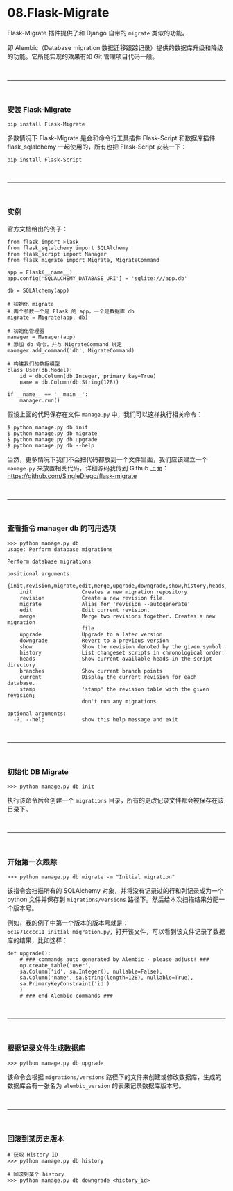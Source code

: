 # 08.Flask-Migrate

Flask-Migrate 插件提供了和 Django 自带的 ``migrate`` 类似的功能。

即 Alembic（Database migration 数据迁移跟踪记录）提供的数据库升级和降级的功能。它所能实现的效果有如 Git 管理项目代码一般。


<br>
<hr>
<br>


### 安装 Flask-Migrate
```
pip install Flask-Migrate
```

多数情况下 Flask-Migrate 是会和命令行工具插件 Flask-Script 和数据库插件 flask_sqlalchemy 一起使用的，所有也把 Flask-Script 安装一下：
```
pip install Flask-Script 
```


<br>
<hr>
<br>


### 实例

官方文档给出的例子：
```
from flask import Flask
from flask_sqlalchemy import SQLAlchemy
from flask_script import Manager
from flask_migrate import Migrate, MigrateCommand

app = Flask(__name__)
app.config['SQLALCHEMY_DATABASE_URI'] = 'sqlite:///app.db'

db = SQLAlchemy(app)

# 初始化 migrate
# 两个参数一个是 Flask 的 app，一个是数据库 db
migrate = Migrate(app, db)

# 初始化管理器
manager = Manager(app)
# 添加 db 命令，并与 MigrateCommand 绑定
manager.add_command('db', MigrateCommand)

# 构建我们的数据模型
class User(db.Model):
    id = db.Column(db.Integer, primary_key=True)
    name = db.Column(db.String(128))

if __name__ == '__main__':
    manager.run()
```

假设上面的代码保存在文件 ``manage.py`` 中，我们可以这样执行相关命令：
```
$ python manage.py db init
$ python manage.py db migrate
$ python manage.py db upgrade
$ python manage.py db --help
```

当然，更多情况下我们不会把代码都放到一个文件里面，我们应该建立一个 ``manage.py`` 来放置相关代码，详细源码我传到 Github 上面：https://github.com/SingleDiego/flask-migrate


<br>
<hr>
<br>


### 查看指令 manager db 的可用选项 

```
>>> python manage.py db
usage: Perform database migrations

Perform database migrations

positional arguments:
  {init,revision,migrate,edit,merge,upgrade,downgrade,show,history,heads,branches,current,stamp}
    init                Creates a new migration repository
    revision            Create a new revision file.
    migrate             Alias for 'revision --autogenerate'
    edit                Edit current revision.
    merge               Merge two revisions together. Creates a new migration
                        file
    upgrade             Upgrade to a later version
    downgrade           Revert to a previous version
    show                Show the revision denoted by the given symbol.
    history             List changeset scripts in chronological order.
    heads               Show current available heads in the script directory
    branches            Show current branch points
    current             Display the current revision for each database.
    stamp               'stamp' the revision table with the given revision;
                        don't run any migrations

optional arguments:
  -?, --help            show this help message and exit
```


<br>
<hr>
<br>


### 初始化 DB Migrate

```
>>> python manage.py db init
```

执行该命令后会创建一个 ``migrations`` 目录，所有的更改记录文件都会被保存在该目录下。


<br>
<hr>
<br>


### 开始第一次跟踪
```
>>> python manage.py db migrate -m "Initial migration"
```

该指令会扫描所有的 SQLAlchemy 对象，并将没有记录过的行和列记录成为一个 python 文件并保存到 ``migrations/versions`` 路径下。然后给本次扫描结果分配一个版本号。

例如，我的例子中第一个版本的版本号就是： ``6c1971cccc11_initial_migration.py``，打开该文件，可以看到该文件记录了数据库的结果，比如这样：
```
def upgrade():
    # ### commands auto generated by Alembic - please adjust! ###
    op.create_table('user',
    sa.Column('id', sa.Integer(), nullable=False),
    sa.Column('name', sa.String(length=128), nullable=True),
    sa.PrimaryKeyConstraint('id')
    )
    # ### end Alembic commands ###
```


<br>
<hr>
<br>


### 根据记录文件生成数据库
```
>>> python manage.py db upgrade
```

该命令会根据 ``migrations/versions`` 路径下的文件来创建或修改数据库，生成的数据库会有一张名为 ``alembic_version`` 的表来记录数据库版本号。


<br>
<hr>
<br>


### 回滚到某历史版本
```
# 获取 History ID
>>> python manage.py db history

# 回滚到某个 history
>>> python manage.py db downgrade <history_id>
```
